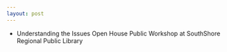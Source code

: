```yaml
---
layout: post
---
```


* Understanding the Issues Open House Public Workshop at SouthShore Regional Public Library
